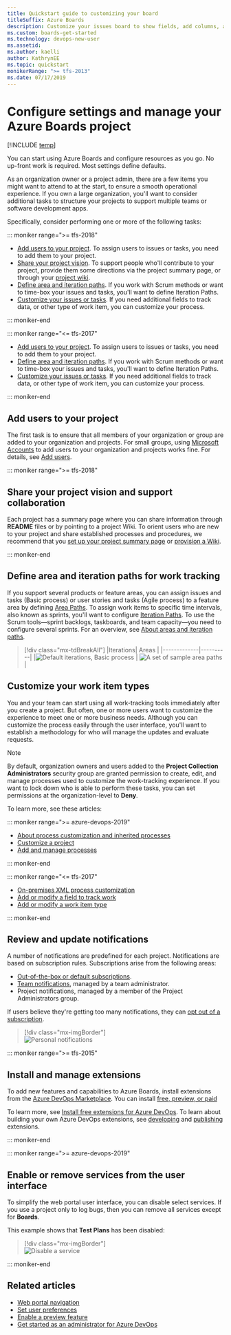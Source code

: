 ```yaml
---
title: Quickstart guide to customizing your board
titleSuffix: Azure Boards
description: Customize your issues board to show fields, add columns, and change card color
ms.custom: boards-get-started
ms.technology: devops-new-user
ms.assetid:
ms.author: kaelli
author: KathrynEE
ms.topic: quickstart
monikerRange: ">= tfs-2013"
ms.date: 07/17/2019
---
```


# Configure settings and manage your Azure Boards project

[!INCLUDE [temp](../includes/version-vsts-tfs-all-versions.md)]

You can start using Azure Boards and configure resources as you go. No up-front work is required. Most settings define defaults.

As an organization owner or a project admin, there are a few items you might want to attend to at the start, to ensure a smooth operational experience. If you own a large organization, you'll want to consider additional tasks to structure your projects to support multiple teams or software development apps.

Specifically, consider performing one or more of the following tasks:

::: moniker range=">= tfs-2018"

- [Add users to your project](#add-users). To assign users to issues or tasks, you need to add them to your project.
- [Share your project vision](#share-vision). To support people who'll contribute to your project, provide them some directions via the project summary page, or through your [project wiki](../../project/wiki/index.md).
- [Define area and iteration paths](#areas-iterations). If you work with Scrum methods or want to time-box your issues and tasks, you'll want to define Iteration Paths.
- [Customize your issues or tasks](#customize). If you need additional fields to track data, or other type of work item, you can customize your process.

::: moniker-end

::: moniker range="<= tfs-2017"

- [Add users to your project](#add-users). To assign users to issues or tasks, you need to add them to your project.
- [Define area and iteration paths](#areas-iterations). If you work with Scrum methods or want to time-box your issues and tasks, you'll want to define Iteration Paths.
- [Customize your issues or tasks](#customize). If you need additional fields to track data, or other type of work item, you can customize your process.

::: moniker-end

<a id="add-users" />

## Add users to your project

The first task is to ensure that all members of your organization or group are added to your organization and projects. For small groups, using [Microsoft Accounts](https://account.microsoft.com/account) to add users to your organization and projects works fine. For details, see [Add users](../../organizations/accounts/add-organization-users.md).

<a id="share-vision" />

::: moniker range=">= tfs-2018"

## Share your project vision and support collaboration

Each project has a summary page where you can share information through **README** files or by pointing to a project Wiki. To orient users who are new to your project and share established processes and procedures, we recommend that you [set up your project summary page](../../organizations/projects/project-vision-status.md) or [provision a Wiki](../../project/wiki/wiki-create-repo.md).

::: moniker-end

<a id="areas-iterations" />

## Define area and iteration paths for work tracking

If you support several products or feature areas, you can assign issues and tasks (Basic process) or user stories and tasks (Agile process) to a feature area by defining [Area Paths](../../organizations/settings/set-area-paths.md). To assign work items to specific time intervals, also known as sprints, you'll want to configure [Iteration Paths](../../organizations/settings/set-iteration-paths-sprints.md). To use the Scrum tools&mdash;sprint backlogs, taskboards, and team capacity&mdash;you need to configure several sprints. For an overview, see [About areas and iteration paths](../../organizations/settings/about-areas-iterations.md).

> [!div class="mx-tdBreakAll"]
> |Iterations| Areas |
> |-------------|----------|
> |![Default iterations, Basic process](../../organizations/settings/media/areas/areas-iterations-iterations-intro-ts-2016.png) | ![A set of sample area paths](../../organizations/settings/media/areas/areas-iterations-areas-intro-ts-2016.png) |

<a id="customize" />

## Customize your work item types

You and your team can start using all work-tracking tools immediately after you create a project. But often, one or more users want to customize the experience to meet one or more business needs. Although you can customize the process easily through the user interface, you'll want to establish a methodology for who will manage the updates and evaluate requests.

> [!NOTE]  
> By default, organization owners and users added to the **Project Collection Administrators** security group are granted permission to create, edit, and manage processes used to customize the work-tracking experience. If you want to lock down who is able to perform these tasks, you can set permissions at the organization-level to **Deny**.

To learn more, see these articles:

::: moniker range=">= azure-devops-2019"

- [About process customization and inherited processes](../../organizations/settings/work/inheritance-process-model.md)
- [Customize a project](../../organizations/settings/work/customize-process.md)
- [Add and manage processes](../../organizations/settings/work/manage-process.md)

::: moniker-end

::: moniker range="<= tfs-2017"

- [On-premises XML process customization](../../reference/on-premises-xml-process-model.md)
- [Add or modify a field to track work](../../reference/add-modify-field.md)
- [Add or modify a work item type](../../reference/add-modify-wit.md)

::: moniker-end

## Review and update notifications

A number of notifications are predefined for each project. Notifications are based on subscription rules. Subscriptions arise from the following areas:

- [Out-of-the-box or default subscriptions](../../notifications/oob-built-in-notifications.md).
- [Team notifications](../../notifications/howto-manage-team-notifications.md), managed by a team administrator.
- Project notifications, managed by a member of the Project Administrators group.

If users believe they're getting too many notifications, they can [opt out of a subscription](../../notifications/howto-manage-personal-notifications.md).

> [!div class="mx-imgBorder"]  
> ![Personal notifications](../../user-guide/media/services/personal-notifications.png)

::: moniker range=">= tfs-2015"

## Install and manage extensions

To add new features and capabilities to Azure Boards, install extensions from the [Azure DevOps Marketplace](https://marketplace.visualstudio.com/azuredevops). You can install [free, preview, or paid](../../marketplace/faq-extensions.md#difference)

To learn more, see [Install free extensions for Azure DevOps](../../marketplace/install-extension.md). To learn about building your own Azure DevOps extensions, see [developing](https://aka.ms/vsoextensions) and [publishing](https://aka.ms/vsmarketplace-publish) extensions.

::: moniker-end

::: moniker range=">= azure-devops-2019"

## Enable or remove services from the user interface

To simplify the web portal user interface, you can disable select services. If you use a project only to log bugs, then you can remove all services except for **Boards**.

This example shows that **Test Plans** has been disabled:

> [!div class="mx-imgBorder"]  
> ![Disable a service](../../user-guide/media/services/set-service-visibility.png)

::: moniker-end

## Related articles

- [Web portal navigation](../../project/navigation/index.md)
- [Set user preferences](../../organizations/settings/set-your-preferences.md)
- [Enable a preview feature](../../project/navigation/preview-features.md)
- [Get started as an administrator for Azure DevOps](../../user-guide/project-admin-tutorial.md)
